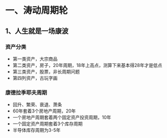 # 一、涛动周期轮
## 1、人生就是一场康波
### 资产分类
* 第一类资产，大宗商品
* 第二类资产，房子，20年周期，18年上高点，测算下来基本得28年才是低点
* 第三类资产，股票，非长周期问题
* 第四列资产，古玩字画

### 康德拉季耶夫周期
* 回升、繁荣、衰退、萧条
* 60年套着3个房地产周期，20年
* 一个房地产周期套着两个固定资产投资周期，10年
* 一个固定资产周期套着3个库存周期
* 半导体库存周期为3-5年




























